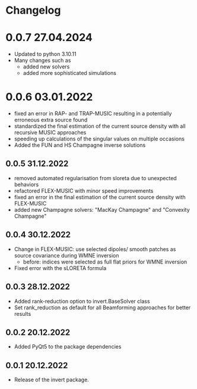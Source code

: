 # Changelog

# 0.0.7 27.04.2024
* Updated to python 3.10.11
* Many changes such as
  * added new solvers
  * added more sophisticated simulations


# 0.0.6 03.01.2022
* fixed an error in RAP- and TRAP-MUSIC resulting in a potentially erroneous extra source found
* standardized the final estimation of the current source density with all recursive MUSIC approaches
* speeding up calculations of the singular values on multiple occasions
* Added the FUN and HS Champagne inverse solutions

## 0.0.5 31.12.2022
* removed automated regularisation from sloreta due to unexpected behaviors
* refactored FLEX-MUSIC with minor speed improvements
* fixed an error in the final estimation of the current source density with FLEX-MUSIC
* added new Champagne solvers: "MacKay Champagne" and "Convexity Champagne"

## 0.0.4 30.12.2022
* Change in FLEX-MUSIC: use selected dipoles/ smooth patches as source covariance during WMNE inversion
  * before: indices were selected as full flat priors for WMNE inversion
* Fixed error with the sLORETA formula

## 0.0.3 28.12.2022
* Added rank-reduction option to invert.BaseSolver class
* Set rank_reduction as default for all Beamforming approaches for better results

## 0.0.2 20.12.2022
* Added PyQt5 to the package dependencies

## 0.0.1 20.12.2022
* Release of the invert package.
